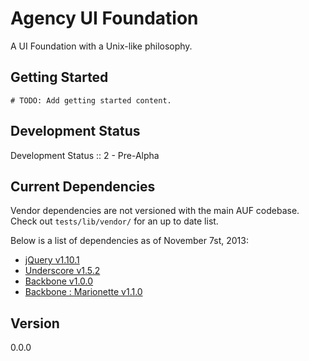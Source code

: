 # Agency UI Foundation

[jQuery v1.10.1]: http://api.jquery.com/
[Modernizr v2.6.2 : Custom Build]: http://modernizr.com/download/#-fontface-backgroundsize-borderimage-borderradius-boxshadow-flexbox-flexboxlegacy-hsla-multiplebgs-opacity-rgba-textshadow-cssanimations-csscolumns-generatedcontent-cssgradients-cssreflections-csstransforms-csstransforms3d-csstransitions-applicationcache-canvas-canvastext-draganddrop-hashchange-history-audio-video-indexeddb-input-inputtypes-localstorage-postmessage-sessionstorage-websockets-websqldatabase-webworkers-geolocation-inlinesvg-smil-svg-svgclippaths-touch-webgl-cssclasses-teststyles-testprop-testallprops-hasevent-prefixes-domprefixes
[Underscore v1.5.2]: http://underscorejs.org/
[Backbone v1.0.0]: http://backbonejs.org/
[Backbone : Marionette v1.1.0]: http://marionettejs.com/
[Backbone : Stickit]: http://nytimes.github.io/backbone.stickit/

A UI Foundation with a Unix-like philosophy.

## Getting Started

`# TODO: Add getting started content.`

## Development Status

Development Status :: 2 - Pre-Alpha

## Current Dependencies

Vendor dependencies are not versioned with the main AUF codebase. Check out `tests/lib/vendor/` for an up to date list.

Below is a list of dependencies as of November 7st, 2013:

- [jQuery v1.10.1]
- [Underscore v1.5.2]
- [Backbone v1.0.0]
- [Backbone : Marionette v1.1.0]

## Version

0.0.0
